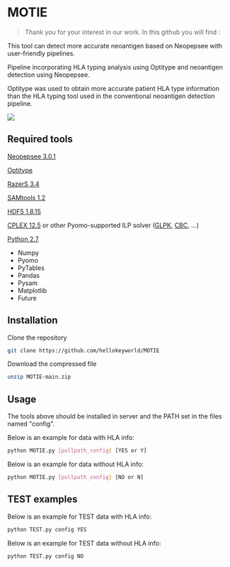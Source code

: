 
# MOTIE
> Thank you for your interest in our work. In this github you will find :

This tool can detect more accurate neoantigen based on Neopepsee with user-friendly pipelines.

Pipeline incorporating HLA typing analysis using Optitype and neoantigen detection using Neopepsee.

Optitype was used to obtain more accurate patient HLA type information than the HLA typing tool used in the conventional neoantigen detection pipeline.



![](../header.png)

## Required tools

[Neopepsee 3.0.1](https://sourceforge.net/projects/neopepsee/files/neopepsee-3.0.1.tar.gz/download)

[Optitype](https://github.com/FRED-2/OptiType/)

[RazerS 3.4](http://www.seqan.de/projects/razers/)

[SAMtools 1.2](http://www.htslib.org/)

[HDF5 1.8.15](https://www.hdfgroup.org/HDF5/)

[CPLEX 12.5](http://www-01.ibm.com/software/commerce/optimization/cplex-optimizer/)
   or other Pyomo-supported ILP solver ([GLPK](https://www.gnu.org/software/glpk/), 
   [CBC](https://projects.coin-or.org/Cbc), ...)

[Python 2.7](https://www.python.org/)
  - Numpy
  - Pyomo
  - PyTables
  - Pandas
  - Pysam
  - Matplotlib
  - Future

   
## Installation 

Clone the repository

```sh
git clone https://github.com/hellokeyworld/MOTIE
```

Download the compressed file

```sh
unzip MOTIE-main.zip
```

## Usage

The tools above should be installed in server and the PATH set in the files named "config".


Below is an example for data with HLA info:

```sh
python MOTIE.py [pullpath_config] [YES or Y]
```


Below is an example for data without HLA info:

```sh
python MOTIE.py [pullpath_config] [NO or N]
```


## TEST examples

Below is an example for TEST data with HLA info:

```sh
python TEST.py config YES
```

Below is an example for TEST data without HLA info:

```sh
python TEST.py config NO
```



